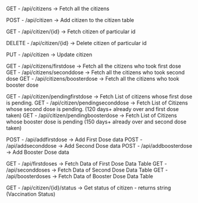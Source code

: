 GET - /api/citizens -> Fetch all the citizens
 
POST - /api/citizen -> Add citizen to the citizen table
 
GET - /api/citizen/{id} -> Fetch citizen of particular id
 
DELETE - /api/citizen/{id} -> Delete citizen of particular id
 
PUT - /api/citizen -> Update citizen
 
GET - /api/citizens/firstdose -> Fetch all the citizens who took first dose
GET - /api/citizens/seconddose -> Fetch all the citizens who took second dose
GET - /api/citizens/boosterdose -> Fetch all the citizens who took booster dose
 
GET - /api/citizen/pendingfirstdose -> Fetch List of citizens whose first dose is pending.
GET - /api/citizen/pendingseconddose -> Fetch List of Citizens whose second dose is pending. (120 days+ already over and first dose taken)
GET - /api/citizen/pendingboosterdose -> Fetch List of Citizens whose booster dose is pending (150 days+ already over and second dose taken)
 
POST - /api/addfirstdose -> Add First Dose data
POST - /api/addseconddose -> Add Second Dose data
POST - /api/addboosterdose -> Add Booster Dose data
 
 
GET - /api/firstdoses -> Fetch Data of First Dose Data Table
GET - /api/seconddoses -> Fetch Data of Second Dose Data Table
GET - /api/boosterdoses -> Fetch Data of Booster Dose Data Table
 
GET - /api/citizen/{id}/status -> Get status of citizen - returns string (Vaccination Status)